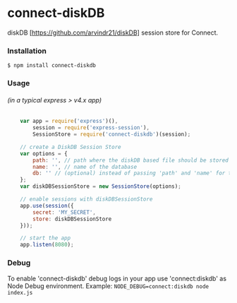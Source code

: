 connect-diskDB
==============

diskDB [https://github.com/arvindr21/diskDB] session store for Connect.

### Installation
```shell
$ npm install connect-diskdb
``` 

### Usage 
###### (in a typical express > v4.x app)
```javascript
	var app = require('express')(),
		session = require('express-session'),
		SessionStore = require('connect-diskdb')(session);

	// create a DiskDB Session Store
	var options = {
		path: '', // path where the diskDB based file should be stored
		name: '', // name of the database
		db: '' // (optional) instead of passing 'path' and 'name' for the db, an existing diskDB instance can be passed.
	};
	var diskDBSessionStore = new SessionStore(options);	

	// enable sessions with diskDBSessionStore
	app.use(session({
		secret: 'MY_SECRET',
		store: diskDBSessionStore 
	}));

	// start the app
	app.listen(8080);	
```

### Debug
To enable 'connect-diskdb' debug logs in your app use 'connect:diskdb' as Node Debug environment.
Example: `NODE_DEBUG=connect:diskdb node index.js`